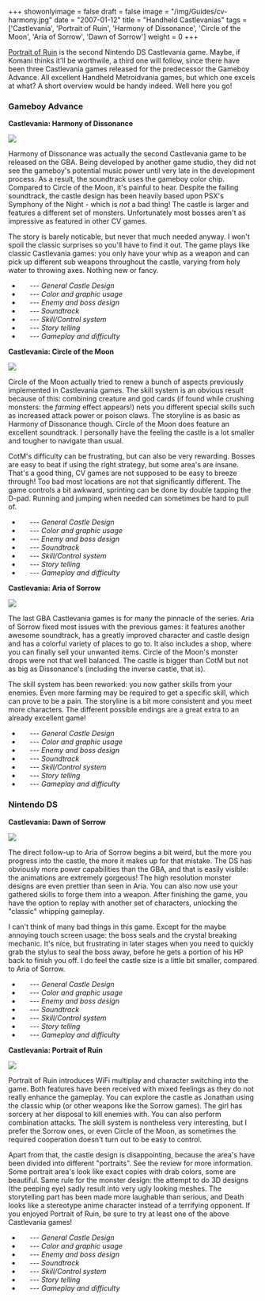 +++
showonlyimage = false
draft = false
image = "/img/Guides/cv-harmony.jpg"
date = "2007-01-12"
title = "Handheld Castlevanias"
tags = ['Castlevania', 'Portrait of Ruin', 'Harmony of Dissonance', 'Circle of the Moon', 'Aria of Sorrow', 'Dawn of Sorrow']
weight = 0
+++

<p class='vspace'><a class='wikilink' href='/articles/castlevania-portrait-of-ruin-review/'>Portrait of Ruin</a> is the second Nintendo DS Castlevania game. Maybe, if Komani thinks it'll be worthwile, a third one will follow, since there have been three Castlevania games released for the predecessor the Gameboy Advance. All excellent Handheld Metroidvania games, but which one excels at what? A short overview would be handy indeed. Well here you go!
</p>
<div class='vspace'></div><h3>Gameboy Advance</h3>
<div class='indent'><strong>Castlevania: Harmony of Dissonance</strong>
</div><p class='vspace'><span class='rfloat'><img src="/img/Guides/cv-harmony.jpg"></span>
</p>
<p class='vspace'>Harmony of Dissonance was actually the second Castlevania game to be released on the GBA. Being developed by another game studio, they did not see the gameboy's potential music power until very late in the development process. As a result, the soundtrack uses the gameboy color chip. Compared to Circle of the Moon, it's painful to hear. Despite the failing soundtrack, the castle design has been heavily based upon PSX's Symphony of the Night - which is <em>not</em> a bad thing! The castle is larger and features a different set of monsters. Unfortunately most bosses aren't as impressive as featured in other CV games.
</p>
<p class='vspace'>The story is barely noticable, but never that much needed anyway. I won't spoil the classic surprises so you'll have to find it out. The game plays like classic Castlevania games: you only have your whip as a weapon and can pick up different sub weapons throughout the castle, varying from holy water to throwing axes. Nothing new or fancy.
</p>
<div class='vspace'></div><ul><li><img src='/img/star_full.gif' alt='' title='' /> <img src='/img/star_full.gif' alt='' title='' /> <img src='/img/star_full.gif' alt='' title='' /> <img src='/img/star_full.gif' alt='' title='' /> <img src='/img/star_empty.gif' alt='' title='' /> --- <em>General Castle Design</em>
</li><li><img src='/img/star_full.gif' alt='' title='' /> <img src='/img/star_full.gif' alt='' title='' /> <img src='/img/star_half.gif' alt='' title='' /> <img src='/img/star_empty.gif' alt='' title='' /> <img src='/img/star_empty.gif' alt='' title='' /> --- <em>Color and graphic usage</em>
</li><li><img src='/img/star_full.gif' alt='' title='' /> <img src='/img/star_full.gif' alt='' title='' /> <img src='/img/star_half.gif' alt='' title='' /> <img src='/img/star_empty.gif' alt='' title='' /> <img src='/img/star_empty.gif' alt='' title='' /> --- <em>Enemy and boss design</em>
</li><li><img src='/img/star_full.gif' alt='' title='' /> <img src='/img/star_full.gif' alt='' title='' /> <img src='/img/star_empty.gif' alt='' title='' /> <img src='/img/star_empty.gif' alt='' title='' /> <img src='/img/star_empty.gif' alt='' title='' /> --- <em>Soundtrack</em>
</li><li><img src='/img/star_full.gif' alt='' title='' /> <img src='/img/star_full.gif' alt='' title='' /> <img src='/img/star_full.gif' alt='' title='' /> <img src='/img/star_half.gif' alt='' title='' /> <img src='/img/star_empty.gif' alt='' title='' /> --- <em>Skill/Control system</em>
</li><li><img src='/img/star_full.gif' alt='' title='' /> <img src='/img/star_full.gif' alt='' title='' /> <img src='/img/star_empty.gif' alt='' title='' /> <img src='/img/star_empty.gif' alt='' title='' /> <img src='/img/star_empty.gif' alt='' title='' /> --- <em>Story telling</em>
</li><li><img src='/img/star_full.gif' alt='' title='' /> <img src='/img/star_full.gif' alt='' title='' /> <img src='/img/star_full.gif' alt='' title='' /> <img src='/img/star_half.gif' alt='' title='' /> <img src='/img/star_empty.gif' alt='' title='' /> --- <em>Gameplay and difficulty</em>
</li></ul><div class='vspace'></div><div class='indent'><strong>Castlevania: Circle of the Moon</strong>
</div><p class='vspace'><span class='rfloat'> <img src="/img/Guides/cv-circle.jpg"></span>
</p>
<p class='vspace'>Circle of the Moon actually tried to renew a bunch of aspects previously implemented in Castlevania games. The skill system is an obvious result because of this: combining creature and god cards (if found while crushing monsters: the <em>farming</em> effect appears!) nets you different special skills such as increased attack power or poison claws. The storyline is as basic as Harmony of Dissonance though. Circle of the Moon does feature an excellent soundtrack. I personally have the feeling the castle is a lot smaller and tougher to navigate than usual.
</p>
<p class='vspace'><span class='wikiword'>CotM</span>'s difficulty can be frustrating, but can also be very rewarding. Bosses are easy to beat if using the right strategy, but some area's are insane. That's a good thing, CV games are not supposed to be easy to breeze through! Too bad most locations are not that significantly different. The game controls a bit awkward, sprinting can be done by double tapping the D-pad. Running and jumping when needed can sometimes be hard to pull of.
</p>
<div class='vspace'></div><ul><li><img src='/img/star_full.gif' alt='' title='' /> <img src='/img/star_full.gif' alt='' title='' /> <img src='/img/star_full.gif' alt='' title='' /> <img src='/img/star_half.gif' alt='' title='' /> <img src='/img/star_empty.gif' alt='' title='' /> --- <em>General Castle Design</em>
</li><li><img src='/img/star_full.gif' alt='' title='' /> <img src='/img/star_full.gif' alt='' title='' /> <img src='/img/star_full.gif' alt='' title='' /> <img src='/img/star_empty.gif' alt='' title='' /> <img src='/img/star_empty.gif' alt='' title='' /> --- <em>Color and graphic usage</em>
</li><li><img src='/img/star_full.gif' alt='' title='' /> <img src='/img/star_full.gif' alt='' title='' /> <img src='/img/star_full.gif' alt='' title='' /> <img src='/img/star_full.gif' alt='' title='' /> <img src='/img/star_empty.gif' alt='' title='' /> --- <em>Enemy and boss design</em>
</li><li><img src='/img/star_full.gif' alt='' title='' /> <img src='/img/star_full.gif' alt='' title='' /> <img src='/img/star_full.gif' alt='' title='' /> <img src='/img/star_full.gif' alt='' title='' /> <img src='/img/star_full.gif' alt='' title='' /> --- <em>Soundtrack</em>
</li><li><img src='/img/star_full.gif' alt='' title='' /> <img src='/img/star_full.gif' alt='' title='' /> <img src='/img/star_full.gif' alt='' title='' /> <img src='/img/star_half.gif' alt='' title='' /> <img src='/img/star_empty.gif' alt='' title='' /> --- <em>Skill/Control system</em>
</li><li><img src='/img/star_full.gif' alt='' title='' /> <img src='/img/star_full.gif' alt='' title='' /> <img src='/img/star_empty.gif' alt='' title='' /> <img src='/img/star_empty.gif' alt='' title='' /> <img src='/img/star_empty.gif' alt='' title='' /> --- <em>Story telling</em>
</li><li><img src='/img/star_full.gif' alt='' title='' /> <img src='/img/star_full.gif' alt='' title='' /> <img src='/img/star_full.gif' alt='' title='' /> <img src='/img/star_full.gif' alt='' title='' /> <img src='/img/star_empty.gif' alt='' title='' /> --- <em>Gameplay and difficulty</em>
</li></ul><div class='vspace'></div><div class='indent'><strong>Castlevania: Aria of Sorrow</strong>
</div><p class='vspace'><span class='rfloat'> <img src="/img/Guides/cv-aria.jpg"></span>
</p>
<p class='vspace'>The last GBA Castlevania games is for many the pinnacle of the series. Aria of Sorrow fixed most issues with the previous games: it features another awesome soundtrack, has a greatly improved character and castle design and has a colorful variety of places to go to. It also includes a shop, where you can finally sell your unwanted items. Circle of the Moon's monster drops were not that well balanced. The castle is bigger than <span class='wikiword'>CotM</span> but not as big as Dissonance's (including the inverse castle, that is). 
</p>
<p class='vspace'>The skill system has been reworked: you now gather skills from your enemies. Even more farming may be required to get a specific skill, which can prove to be a pain. The storyline is a bit more consistent and you meet more characters. The different possible endings are a great extra to an already excellent game!
</p>
<div class='vspace'></div><ul><li><img src='/img/star_full.gif' alt='' title='' /> <img src='/img/star_full.gif' alt='' title='' /> <img src='/img/star_full.gif' alt='' title='' /> <img src='/img/star_full.gif' alt='' title='' /> <img src='/img/star_full.gif' alt='' title='' /> --- <em>General Castle Design</em>
</li><li><img src='/img/star_full.gif' alt='' title='' /> <img src='/img/star_full.gif' alt='' title='' /> <img src='/img/star_full.gif' alt='' title='' /> <img src='/img/star_full.gif' alt='' title='' /> <img src='/img/star_empty.gif' alt='' title='' /> --- <em>Color and graphic usage</em>
</li><li><img src='/img/star_full.gif' alt='' title='' /> <img src='/img/star_full.gif' alt='' title='' /> <img src='/img/star_full.gif' alt='' title='' /> <img src='/img/star_full.gif' alt='' title='' /> <img src='/img/star_half.gif' alt='' title='' /> --- <em>Enemy and boss design</em>
</li><li><img src='/img/star_full.gif' alt='' title='' /> <img src='/img/star_full.gif' alt='' title='' /> <img src='/img/star_full.gif' alt='' title='' /> <img src='/img/star_full.gif' alt='' title='' /> <img src='/img/star_full.gif' alt='' title='' /> --- <em>Soundtrack</em>
</li><li><img src='/img/star_full.gif' alt='' title='' /> <img src='/img/star_full.gif' alt='' title='' /> <img src='/img/star_full.gif' alt='' title='' /> <img src='/img/star_half.gif' alt='' title='' /> <img src='/img/star_empty.gif' alt='' title='' /> --- <em>Skill/Control system</em>
</li><li><img src='/img/star_full.gif' alt='' title='' /> <img src='/img/star_full.gif' alt='' title='' /> <img src='/img/star_full.gif' alt='' title='' /> <img src='/img/star_half.gif' alt='' title='' /> <img src='/img/star_empty.gif' alt='' title='' /> --- <em>Story telling</em>
</li><li><img src='/img/star_full.gif' alt='' title='' /> <img src='/img/star_full.gif' alt='' title='' /> <img src='/img/star_full.gif' alt='' title='' /> <img src='/img/star_full.gif' alt='' title='' /> <img src='/img/star_full.gif' alt='' title='' /> --- <em>Gameplay and difficulty</em>
</li></ul><div class='vspace'></div><h3>Nintendo DS</h3>
<div class='indent'><strong>Castlevania: Dawn of Sorrow</strong>
</div><p class='vspace'><span class='rfloat'> <img src="/img/Guides/cv-dawn.jpg"></span>
</p>
<p class='vspace'>The direct follow-up to Aria of Sorrow begins a bit weird, but the more you progress into the castle, the more it makes up for that mistake. The DS has obviously more power capabilities than the GBA, and that is easily visible: the animations are extremely gorgeous! The high resolution monster designs are even prettier than seen in Aria. You can also now use your gathered skills to forge them into a weapon. After finishing the game, you have the option to replay with another set of characters, unlocking the "classic" whipping gameplay. 
</p>
<p class='vspace'>I can't think of many bad things in this game. Except for the maybe annoying touch screen usage: the boss seals and the crystal breaking mechanic. It's nice, but frustrating in later stages when you need to quickly grab the stylus to seal the boss away, before he gets a portion of his HP back to finish you off. I do feel the castle size is a little bit smaller, compared to Aria of Sorrow.
</p>
<div class='vspace'></div><ul><li><img src='/img/star_full.gif' alt='' title='' /> <img src='/img/star_full.gif' alt='' title='' /> <img src='/img/star_full.gif' alt='' title='' /> <img src='/img/star_full.gif' alt='' title='' /> <img src='/img/star_half.gif' alt='' title='' /> --- <em>General Castle Design</em>
</li><li><img src='/img/star_full.gif' alt='' title='' /> <img src='/img/star_full.gif' alt='' title='' /> <img src='/img/star_full.gif' alt='' title='' /> <img src='/img/star_full.gif' alt='' title='' /> <img src='/img/star_full.gif' alt='' title='' /> --- <em>Color and graphic usage</em>
</li><li><img src='/img/star_full.gif' alt='' title='' /> <img src='/img/star_full.gif' alt='' title='' /> <img src='/img/star_full.gif' alt='' title='' /> <img src='/img/star_full.gif' alt='' title='' /> <img src='/img/star_half.gif' alt='' title='' /> --- <em>Enemy and boss design</em>
</li><li><img src='/img/star_full.gif' alt='' title='' /> <img src='/img/star_full.gif' alt='' title='' /> <img src='/img/star_full.gif' alt='' title='' /> <img src='/img/star_full.gif' alt='' title='' /> <img src='/img/star_full.gif' alt='' title='' /> --- <em>Soundtrack</em>
</li><li><img src='/img/star_full.gif' alt='' title='' /> <img src='/img/star_full.gif' alt='' title='' /> <img src='/img/star_full.gif' alt='' title='' /> <img src='/img/star_full.gif' alt='' title='' /> <img src='/img/star_empty.gif' alt='' title='' /> --- <em>Skill/Control system</em>
</li><li><img src='/img/star_full.gif' alt='' title='' /> <img src='/img/star_full.gif' alt='' title='' /> <img src='/img/star_full.gif' alt='' title='' /> <img src='/img/star_half.gif' alt='' title='' /> <img src='/img/star_empty.gif' alt='' title='' /> --- <em>Story telling</em>
</li><li><img src='/img/star_full.gif' alt='' title='' /> <img src='/img/star_full.gif' alt='' title='' /> <img src='/img/star_full.gif' alt='' title='' /> <img src='/img/star_full.gif' alt='' title='' /> <img src='/img/star_full.gif' alt='' title='' /> --- <em>Gameplay and difficulty</em>
</li></ul><div class='vspace'></div><div class='indent'><strong>Castlevania: Portrait of Ruin</strong>
</div><p class='vspace'><span class='rfloat'> <img src="/img/Guides/cv-por.jpg"></span>
</p>
<p class='vspace'>Portrait of Ruin introduces <span class='wikiword'>WiFi</span> multiplay and character switching into the game. Both features have been received with mixed feelings as they do not really enhance the gameplay. You can explore the castle as Jonathan using the classic whip (or other weapons like the Sorrow games). The girl has sorcery at her disposal to kill enemies with. You can also perform combination attacks. The skill system is nontheless very interesting, but I prefer the Sorrow ones, or even Circle of the Moon, as sometimes the required cooperation doesn't turn out to be easy to control. 
</p>
<p class='vspace'>Apart from that, the castle design is disappointing, because the area's have been divided into different "portraits". See the review for more information. Some portrait area's look like exact copies with drab colors, some are beautiful. Same rule for the monster design: the attempt to do 3D designs (the peeping eye) sadly result into very ugly looking meshes. The storytelling part has been made more laughable than serious, and Death looks like a stereotype anime character instead of a terrifying opponent. If you enjoyed Portrait of Ruin, be sure to try at least one of the above Castlevania games!
</p>
<div class='vspace'></div><ul><li><img src='/img/star_full.gif' alt='' title='' /> <img src='/img/star_full.gif' alt='' title='' /> <img src='/img/star_half.gif' alt='' title='' /> <img src='/img/star_empty.gif' alt='' title='' /> <img src='/img/star_empty.gif' alt='' title='' /> --- <em>General Castle Design</em>
</li><li><img src='/img/star_full.gif' alt='' title='' /> <img src='/img/star_full.gif' alt='' title='' /> <img src='/img/star_full.gif' alt='' title='' /> <img src='/img/star_half.gif' alt='' title='' /> <img src='/img/star_empty.gif' alt='' title='' /> --- <em>Color and graphic usage</em>
</li><li><img src='/img/star_full.gif' alt='' title='' /> <img src='/img/star_full.gif' alt='' title='' /> <img src='/img/star_full.gif' alt='' title='' /> <img src='/img/star_half.gif' alt='' title='' /> <img src='/img/star_empty.gif' alt='' title='' /> --- <em>Enemy and boss design</em>
</li><li><img src='/img/star_full.gif' alt='' title='' /> <img src='/img/star_full.gif' alt='' title='' /> <img src='/img/star_full.gif' alt='' title='' /> <img src='/img/star_full.gif' alt='' title='' /> <img src='/img/star_half.gif' alt='' title='' /> --- <em>Soundtrack</em>
</li><li><img src='/img/star_full.gif' alt='' title='' /> <img src='/img/star_full.gif' alt='' title='' /> <img src='/img/star_full.gif' alt='' title='' /> <img src='/img/star_empty.gif' alt='' title='' /> <img src='/img/star_empty.gif' alt='' title='' /> --- <em>Skill/Control system</em>
</li><li><img src='/img/star_full.gif' alt='' title='' /> <img src='/img/star_full.gif' alt='' title='' /> <img src='/img/star_half.gif' alt='' title='' /> <img src='/img/star_empty.gif' alt='' title='' /> <img src='/img/star_empty.gif' alt='' title='' /> --- <em>Story telling</em>
</li><li><img src='/img/star_full.gif' alt='' title='' /> <img src='/img/star_full.gif' alt='' title='' /> <img src='/img/star_full.gif' alt='' title='' /> <img src='/img/star_half.gif' alt='' title='' /> <img src='/img/star_empty.gif' alt='' title='' /> --- <em>Gameplay and difficulty</em>
</li></ul><p>&nbsp;
</p>